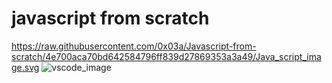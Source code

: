 # javascript from scratch
https://raw.githubusercontent.com/0x03a/Javascript-from-scratch/4e700aca70bd642584796ff839d27869353a3a49/Java_script_image.svg
![vscode_image](https://github.com/user-attachments/assets/bb9abd7e-b1bd-4597-b617-1352afcd8073)
